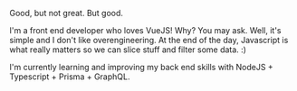Good, but not great. But good.

I'm a front end developer who loves VueJS! Why? You may ask. Well, it's simple and I don't like overengineering. At the end of the day, Javascript is what really matters so we can slice stuff and filter some data. :) 

I'm currently learning and improving my back end skills with NodeJS + Typescript + Prisma + GraphQL. 

<!--
**pauladiniz/pauladiniz** is a ✨ _special_ ✨ repository because its `README.md` (this file) appears on your GitHub profile.

#### 

Here are some ideas to get you started:

- 🔭 I’m currently working on ...
- 🌱 I’m currently learning ...
- 👯 I’m looking to collaborate on ...
- 🤔 I’m looking for help with ...
- 💬 Ask me about ...
- 📫 How to reach me: ...
- 😄 Pronouns: ...
- ⚡ Fun fact: ...
-->
